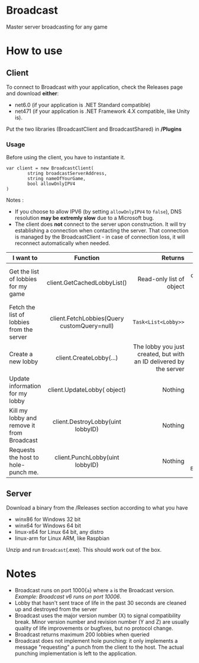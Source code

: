 # Broadcast
Master server broadcasting for any game

# How to use

## Client
To connect to Broadcast with your application, check the Releases page and download **either**:
- net6.0 (if your application is .NET Standard compatible) 
- net471 (if your application is .NET Framework 4.X compatible, like Unity is).

Put the two libraries (BroadcastClient and BroadcastShared) in **/Plugins**

### Usage 
Before using the client, you have to instantiate it.

```
var client = new BroadcastClient(
        string broadcastServerAddress, 
        string nameOfYourGame, 
        bool allowOnlyIPV4
)
```

Notes : 
- If you choose to allow IPV6 (by setting `allowOnlyIPV4` to `false`), DNS resolution **may be extremly slow** due to a Microsoft bug. 
- The client does **not** connect to the server upon construction. It will try establishing a connection when contacting the server. That connection is managed by the BroadcastClient - in case of connection loss, it will reconnect automatically when needed.

| I want to        | Function           | Returns  | Info |
| ------------- |:-------------:| -----:| -----:|
| Get the list of lobbies for my game   | client.GetCachedLobbyList() | Read-only list of <Lobby> object | Returns the local list, does not connect to the server. Use `FetchLobbies` to update that list. 
| Fetch the list of lobbies from the server   | client.FetchLobbies(Query customQuery=null) | `Task<List<Lobby>>` | |
| Create a new lobby      | client.CreateLobby(...) | The lobby you just created, but with an ID delivered by the server | |
| Update information for my lobby | client.UpdateLobby(<Lobby> object) | Nothing | |
| Kill my lobby and remove it from Broadcast | client.DestroyLobby(uint lobbyID) | Nothing | |
| Requests the host to hole-punch me. | client.PunchLobby(uint lobbyID) | Nothing | Only works if the lobby uses `ETransportProtocol.UDP` |

## Server
Download a binary from the /Releases section according to what you have
- winx86 for Windows 32 bit
- winx64 for Windows 64 bit
- linux-x64 for Linux 64 bit, any distro
- linux-arm for Linux ARM, like Raspbian

Unzip and run `Broadcast`(.exe). This should work out of the box.

# Notes
- Broadcast runs on port 1000{`a`} where `a` is the Broadcast version. *Example: Broadcast v6 runs on port 10006*.
- Lobby that hasn't sent trace of life in the past 30 seconds are cleaned up and destroyed from the server
- Broadcast uses the major version number (X) to signal compatibility break. Minor version number and revision number (Y and Z) are usually quality of life improvements or bugfixes, but no protocol change.
- Broadcast returns maximum 200 lobbies when queried
- Broadcast does not implement hole punching: it only implements a message "requesting" a punch from the client to the host. The actual punching implementation is left to the application.

